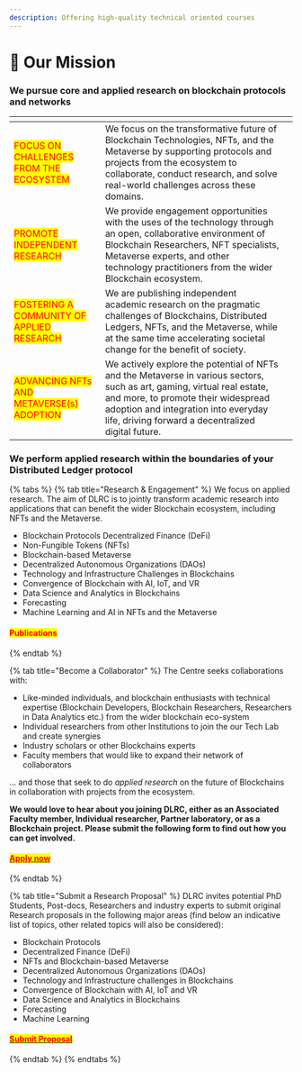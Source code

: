 ```yaml
---
description: Offering high-quality technical oriented courses
---
```


# 🚀 Our Mission

### We pursue core and applied research on blockchain protocols and networks

<table data-card-size="large" data-view="cards"><thead><tr><th></th><th></th><th></th></tr></thead><tbody><tr><td><mark style="color:red;">FOCUS ON CHALLENGES FROM THE ECOSYSTEM</mark></td><td>We focus on the transformative future of Blockchain Technologies, NFTs, and the Metaverse by supporting protocols and projects from the ecosystem to collaborate, conduct research, and solve real-world challenges across these domains.</td><td></td></tr><tr><td><mark style="color:red;">PROMOTE INDEPENDENT RESEARCH</mark></td><td>We provide engagement opportunities with the uses of the technology through an open, collaborative environment of Blockchain Researchers, NFT specialists, Metaverse experts, and other technology practitioners from the wider Blockchain ecosystem.</td><td></td></tr><tr><td><mark style="color:red;">FOSTERING A COMMUNITY OF APPLIED RESEARCH</mark></td><td>We are publishing independent academic research on the pragmatic challenges of Blockchains, Distributed Ledgers, NFTs, and the Metaverse, while at the same time accelerating societal change for the benefit of society.</td><td></td></tr><tr><td><mark style="color:red;">ADVANCING NFTs AND METAVERSE(s) ADOPTION</mark></td><td>We actively explore the potential of NFTs and the Metaverse in various sectors, such as art, gaming, virtual real estate, and more, to promote their widespread adoption and integration into everyday life, driving forward a decentralized digital future.</td><td></td></tr></tbody></table>

### We perform applied research within the boundaries of your Distributed Ledger protocol

{% tabs %}
{% tab title="Research & Engagement" %}
We focus on applied research. The aim of DLRC is to jointly transform academic research into applications that can benefit the wider Blockchain ecosystem, including NFTs and the Metaverse.

* Blockchain Protocols Decentralized Finance (DeFi)&#x20;
* Non-Fungible Tokens (NFTs)
* Blockchain-based Metaverse&#x20;
* Decentralized Autonomous Organizations (DAOs)&#x20;
* Technology and Infrastructure Challenges in Blockchains&#x20;
* Convergence of Blockchain with AI, IoT, and VR&#x20;
* Data Science and Analytics in Blockchains&#x20;
* Forecasting&#x20;
* Machine Learning and AI in NFTs and the Metaverse

#### <mark style="color:red;">Publications</mark>
{% endtab %}

{% tab title="Become a Collaborator" %}
The Centre seeks collaborations with:

* Like-minded individuals, and blockchain enthusiasts with technical expertise (Blockchain Developers, Blockchain Researchers, Researchers in Data Analytics etc.) from the wider blockchain eco-system
* Individual researchers from other Institutions to join the our Tech Lab and create synergies
* Industry scholars or other Blockchains experts
* Faculty members that would like to expand their network of collaborators

... and those that seek to do _applied research_ on the future of Blockchains in collaboration with projects from the ecosystem.

**We would love to hear about you joining DLRC, either as an Associated Faculty member, Individual researcher, Partner laboratory, or as a Blockchain project. Please submit the following form to find out how you can get involved.**

#### [<mark style="color:red;">Apply now</mark>](https://unic.typeform.com/to/KvJH3o)
{% endtab %}

{% tab title="Submit a Research Proposal" %}
DLRC invites potential PhD Students, Post-docs, Researchers and industry experts to submit original Research proposals in the following major areas (find below an indicative list of topics, other related topics will also be considered):

* Blockchain Protocols
* Decentralized Finance (DeFi)
* NFTs and Blockchain-based Metaverse
* Decentralized Autonomous Organizations (DAOs)
* Technology and Infrastructure challenges in Blockchains
* Convergence of Blockchain with AI, IoT and VR
* Data Science and Analytics in Blockchains
* Forecasting
* Machine Learning

#### [<mark style="color:red;">**Submit Proposal**</mark>](https://unic.typeform.com/to/HgEGe6)
{% endtab %}
{% endtabs %}

